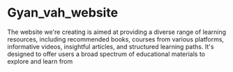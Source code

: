 # Gyan_vah_website
The website we're creating is aimed at providing a diverse range of learning resources, including recommended books, courses from various platforms, informative videos, insightful articles, and structured learning paths. It's designed to offer users a broad spectrum of educational materials to explore and learn from
